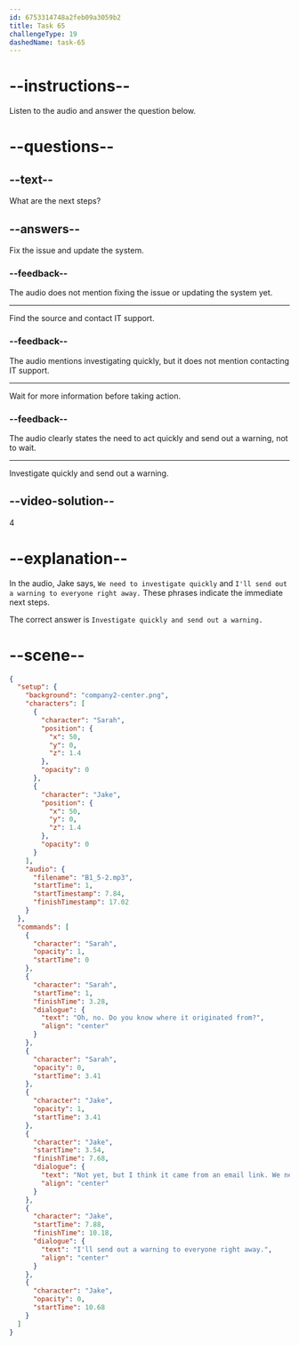 ```yaml
---
id: 6753314748a2feb09a3059b2
title: Task 65
challengeType: 19
dashedName: task-65
---
```

<!-- (Audio) Sarah: Oh no! Do you know where it originated from? Jake: Not yet, but I think it came from an email link. We need to investigate quickly. I'll send out a warning to everyone right away. -->

# --instructions--

Listen to the audio and answer the question below.

# --questions--

## --text--

What are the next steps?

## --answers--

Fix the issue and update the system.

### --feedback--

The audio does not mention fixing the issue or updating the system yet.

---

Find the source and contact IT support.

### --feedback--

The audio mentions investigating quickly, but it does not mention contacting IT support.

---

Wait for more information before taking action.

### --feedback--

The audio clearly states the need to act quickly and send out a warning, not to wait.

---

Investigate quickly and send out a warning.

## --video-solution--

4

# --explanation--

In the audio, Jake says, `We need to investigate quickly` and `I'll send out a warning to everyone right away.` These phrases indicate the immediate next steps. 

The correct answer is `Investigate quickly and send out a warning.`

# --scene--

```json
{
  "setup": {
    "background": "company2-center.png",
    "characters": [
      {
        "character": "Sarah",
        "position": {
          "x": 50,
          "y": 0,
          "z": 1.4
        },
        "opacity": 0
      },
      {
        "character": "Jake",
        "position": {
          "x": 50,
          "y": 0,
          "z": 1.4
        },
        "opacity": 0
      }
    ],
    "audio": {
      "filename": "B1_5-2.mp3",
      "startTime": 1,
      "startTimestamp": 7.84,
      "finishTimestamp": 17.02
    }
  },
  "commands": [
    {
      "character": "Sarah",
      "opacity": 1,
      "startTime": 0
    },
    {
      "character": "Sarah",
      "startTime": 1,
      "finishTime": 3.28,
      "dialogue": {
        "text": "Oh, no. Do you know where it originated from?",
        "align": "center"
      }
    },
    {
      "character": "Sarah",
      "opacity": 0,
      "startTime": 3.41
    },
    {
      "character": "Jake",
      "opacity": 1,
      "startTime": 3.41
    },
    {
      "character": "Jake",
      "startTime": 3.54,
      "finishTime": 7.68,
      "dialogue": {
        "text": "Not yet, but I think it came from an email link. We need to investigate quickly.",
        "align": "center"
      }
    },
    {
      "character": "Jake",
      "startTime": 7.88,
      "finishTime": 10.18,
      "dialogue": {
        "text": "I'll send out a warning to everyone right away.",
        "align": "center"
      }
    },
    {
      "character": "Jake",
      "opacity": 0,
      "startTime": 10.68
    }
  ]
}
```
